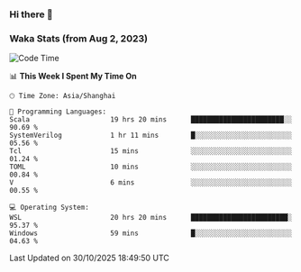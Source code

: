 ### Hi there 👋

### Waka Stats (from Aug 2, 2023)

<!--START_SECTION:waka-->
![Code Time](http://img.shields.io/badge/Code%20Time-1%2C162%20hrs%2028%20mins-blue)

📊 **This Week I Spent My Time On** 

```text
🕑︎ Time Zone: Asia/Shanghai

💬 Programming Languages: 
Scala                    19 hrs 20 mins      ███████████████████████░░   90.69 % 
SystemVerilog            1 hr 11 mins        █░░░░░░░░░░░░░░░░░░░░░░░░   05.56 % 
Tcl                      15 mins             ░░░░░░░░░░░░░░░░░░░░░░░░░   01.24 % 
TOML                     10 mins             ░░░░░░░░░░░░░░░░░░░░░░░░░   00.84 % 
V                        6 mins              ░░░░░░░░░░░░░░░░░░░░░░░░░   00.55 % 

💻 Operating System: 
WSL                      20 hrs 20 mins      ████████████████████████░   95.37 % 
Windows                  59 mins             █░░░░░░░░░░░░░░░░░░░░░░░░   04.63 % 
```


 Last Updated on 30/10/2025 18:49:50 UTC
<!--END_SECTION:waka-->
